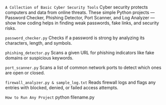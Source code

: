 `A Collection of Basic Cyber Security Tools`
Cyber security protects computers and data from online threats. These simple Python projects — Password Checker, Phishing Detector, Port Scanner, and Log Analyzer — show how coding helps in finding weak passwords, fake links, and security risks.

`password_checker.py`
Checks if a password is strong by analyzing its characters, length, and symbols.

`phishing_detector.py`
Scans a given URL for phishing indicators like fake domains or suspicious keywords.

`port_scanner.py`
Scans a list of common network ports to detect which ones are open or closed.

`firewall_analyzer.py & sample_log.txt`
Reads firewall logs and flags any entries with blocked, denied, or failed access attempts.

`How to Run Any Project`
python filename.py
